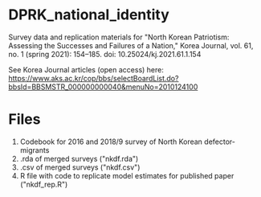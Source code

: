 # DPRK_national_identity
Survey data and replication materials for "North Korean Patriotism: Assessing the Successes and Failures of a Nation," Korea Journal, vol. 61, no. 1 (spring 2021): 154–185. doi: 10.25024/kj.2021.61.1.154

See Korea Journal articles (open access) here: https://www.aks.ac.kr/cop/bbs/selectBoardList.do?bbsId=BBSMSTR_000000000040&menuNo=2010124100

# Files
1. Codebook for 2016 and 2018/9 survey of North Korean defector-migrants
2. .rda of merged surveys ("nkdf.rda")
3. .csv of merged surveys ("nkdf.csv")
4. R file with code to replicate model estimates for published paper ("nkdf_rep.R")
